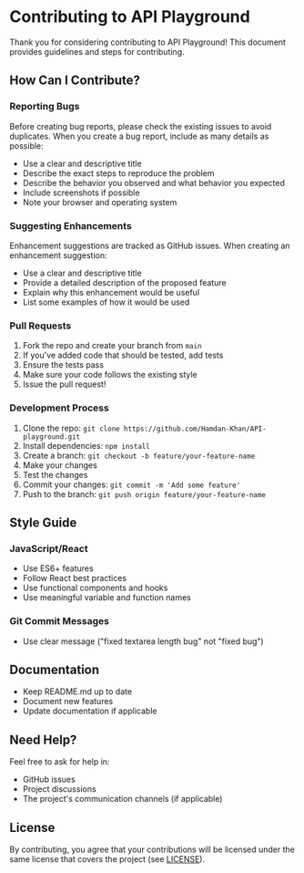 # Contributing to API Playground

Thank you for considering contributing to API Playground! This document provides guidelines and steps for contributing.

## How Can I Contribute?

### Reporting Bugs

Before creating bug reports, please check the existing issues to avoid duplicates. When you create a bug report, include as many details as possible:

* Use a clear and descriptive title
* Describe the exact steps to reproduce the problem
* Describe the behavior you observed and what behavior you expected
* Include screenshots if possible
* Note your browser and operating system

### Suggesting Enhancements

Enhancement suggestions are tracked as GitHub issues. When creating an enhancement suggestion:

* Use a clear and descriptive title
* Provide a detailed description of the proposed feature
* Explain why this enhancement would be useful
* List some examples of how it would be used

### Pull Requests

1. Fork the repo and create your branch from `main`
2. If you've added code that should be tested, add tests
3. Ensure the tests pass
4. Make sure your code follows the existing style
5. Issue the pull request!

### Development Process

1. Clone the repo: `git clone https://github.com/Hamdan-Khan/API-playground.git`
2. Install dependencies: `npm install`
3. Create a branch: `git checkout -b feature/your-feature-name`
4. Make your changes
5. Test the changes
6. Commit your changes: `git commit -m 'Add some feature'`
7. Push to the branch: `git push origin feature/your-feature-name`

## Style Guide

### JavaScript/React

* Use ES6+ features
* Follow React best practices
* Use functional components and hooks
* Use meaningful variable and function names

### Git Commit Messages

* Use clear message ("fixed textarea length bug" not "fixed bug")

## Documentation

* Keep README.md up to date
* Document new features
* Update documentation if applicable

## Need Help?

Feel free to ask for help in:
* GitHub issues
* Project discussions
* The project's communication channels (if applicable)

## License

By contributing, you agree that your contributions will be licensed under the same license that covers the project (see [LICENSE](./LICENSE)).
